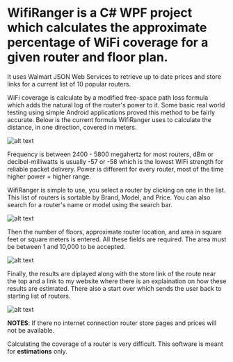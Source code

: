 # WifiRanger is a C# WPF project which calculates the approximate percentage of WiFi coverage for a given router and floor plan. 

It uses Walmart JSON Web Services to retrieve up to date prices and store links for a current list of 10 popular routers.

WiFi coverage is calculate by a modified free-space path loss formula which adds the natural log of the router's power to it. Some basic real world testing using simple Android applications proved this method to be fairly accurate. Below is the current formula WifiRanger uses to calculate the distance, in one direction, covered in meters.

![alt text](https://i.imgur.com/07flSrR.png)

Frequency is between 2400 - 5800 megahertz for most routers, dBm or decibel-milliwatts is usually -57 or -58 which is the lowest WiFi strength for reliable packet delivery. Power is different for every router, most of the time higher power = higher range.

WifiRanger is simple to use, you select a router by clicking on one in the list. This list of routers is sortable by Brand, Model, and Price. You can also search for a router's name or model using the search bar.

![alt text](https://i.imgur.com/53umn3Y.png)

Then the number of floors, approximate router location, and area in square feet or square meters is entered. All these fields are required.
The area must be between 1 and 10,000 to be accepted.

![alt text](https://i.imgur.com/HUyMUJj.png)

Finally, the results are diplayed along with the store link of the route near the top and a link to my website where there is an explaination on how these results are estimated. There also a start over which sends the user back to starting list of routers.

![alt text](https://i.imgur.com/vRinCVv.png)

**NOTES**: If there no internet connection router store pages and prices will not be available.

Calculating the coverage of a router is very difficult. This software is meant for **estimations** only.
